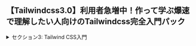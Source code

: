 ## 【Tailwindcss3.0】利用者急増中！作って学ぶ爆速で理解したい人向けのTailwindcss完全入門パック

<details>
<summary>セクション3: Tailwind CSS入門</summary>

| NO | 内容 |
| ---- | ---- |
| 12. | Tailwind CSSって何？ |
| 13. | Tailwind CSSの基礎を学んでみよう |
| 14. | 文字の大きさや色を変えてみよう |
| 15. | paddingとmarginを実装してみよう |
| 16. | ブレイクポイントを理解してレスポンシブ対応を学ぼう |
| 17. | 実際にTailwindcssでレスポンシブデザインを実装してみよう |
| 18. | 【比較】簡単なボタンを普段のCSSで記述してみよう |
| 19. | 【比較】簡単なボタンをTailwind CSSで記述してみよう |
| 20. | 繰り返し使うスタイルを抽出化してみよう |
<!-- | 21. | カスタマイズデザインを実装してみよう | -->
</details>